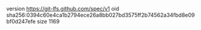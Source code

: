 version https://git-lfs.github.com/spec/v1
oid sha256:0394c60e4ca1b2794ece26a8bb027bd3575ff2b74562a34fbd8e09bf0d247efe
size 1169
